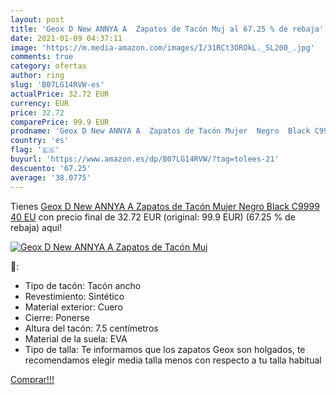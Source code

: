 ```yaml
---
layout: post
title: 'Geox D New ANNYA A  Zapatos de Tacón Muj al 67.25 % de rebaja'
date: 2021-01-09 04:37:11
image: 'https://m.media-amazon.com/images/I/31RCt3OROkL._SL200_.jpg'
comments: true
category: ofertas
author: ring
slug: 'B07LG14RVW-es'
actualPrice: 32.72 EUR
currency: EUR
price: 32.72
comparePrice: 99.9 EUR
prodname: 'Geox D New ANNYA A  Zapatos de Tacón Mujer  Negro  Black C9999   40 EU'
country: 'es'
flag: '🇪🇸'
buyurl: 'https://www.amazon.es/dp/B07LG14RVW/?tag=tolees-21'
descuento: '67.25'
average: '38.0775'
---
```


Tienes [Geox D New ANNYA A  Zapatos de Tacón Mujer  Negro  Black C9999   40 EU](https://www.amazon.es/dp/B07LG14RVW/?tag=tolees-21) con precio final de  32.72 EUR (original: 99.9 EUR) (67.25 %  de rebaja) aqui!

[![Geox D New ANNYA A  Zapatos de Tacón Muj](https://m.media-amazon.com/images/I/31RCt3OROkL._SL200_.jpg)](https://www.amazon.es/dp/B07LG14RVW/?tag=tolees-21)

🔎:

- Tipo de tacón: Tacón ancho
- Revestimiento: Sintético
- Material exterior: Cuero
- Cierre: Ponerse
- Altura del tacón: 7.5 centímetros
- Material de la suela: EVA
- Tipo de talla: Te informamos que los zapatos Geox son holgados, te recomendamos elegir media talla menos con respecto a tu talla habitual

[Comprar!!!](https://www.amazon.es/dp/B07LG14RVW/?tag=tolees-21)
